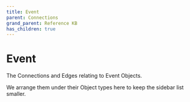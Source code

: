 ```yaml
---
title: Event
parent: Connections
grand_parent: Reference KB
has_children: true
---
```


# Event

The Connections and Edges relating to Event Objects.

We arrange them under their Object types here to keep the sidebar list smaller.


